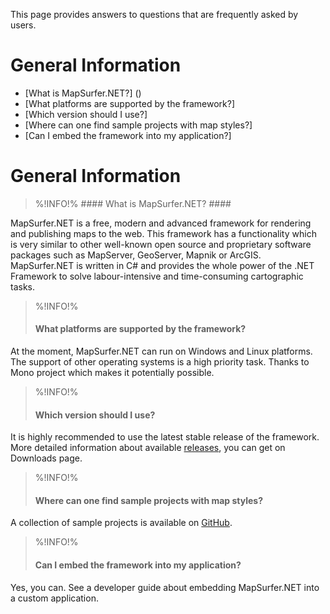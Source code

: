 This page provides answers to questions that are frequently asked by users.

# General Information #

- [What is MapSurfer.NET?] ()
- [What platforms are supported by the framework?]
- [Which version should I use?]
- [Where can one find sample projects with map styles?]
- [Can I embed the framework into my application?]

# General Information #
>%!INFO!% #### What is MapSurfer.NET? ####

MapSurfer.NET is a free, modern and advanced framework for rendering and publishing maps to the web. This framework has a functionality which is very similar to other well-known open source and proprietary software packages such as MapServer, GeoServer, Mapnik or ArcGIS. MapSurfer.NET is written in C# and provides the whole power of the .NET Framework to solve labour-intensive and time-consuming cartographic tasks.

>%!INFO!%
>#### What platforms are supported by the framework? ####

At the moment, MapSurfer.NET can run on Windows and Linux platforms. The support of other operating systems is a high priority task. Thanks to Mono project which makes it potentially possible.

>%!INFO!%
>#### Which version should I use? ####

It is highly recommended to use the latest stable release of the framework. More detailed information about available [releases](release-notes.md), you can get on Downloads page.

>%!INFO!%
>#### Where can one find sample projects with map styles? ####

A collection of sample projects is available on [GitHub](https://github.com/MapSurferNET/MapSurfer.NET-Examples).

>%!INFO!%
>#### Can I embed the framework into my application? ####

Yes, you can. See a developer guide about embedding MapSurfer.NET into a custom application.
